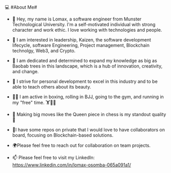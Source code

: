 


💻 #About Me#

- 👋 Hey, my name is Lomax, a software engineer from Munster Technological University. I'm a self-motivated individual with strong character and work ethic. I love working with technologies and people. 
- 👀 I am interested in leadership, Kaizen, the software development lifecycle, software Engineering, Project management, Blockchain technolgy, Web3, and Crypto.
- 🌱 I am dedicated and determined to expand my knowledge as big as Baobab trees in this landscape, which is a hub of innovation, creativity, and change.
- 🎯 I strive for personal development to excel in this industry and to be able to teach others about its beauty.
- 🥊🥋 I am active in boxing, rolling in BJJ, going to the gym, and running in my "free" time. 🏋️🏃‍♂️
- 🌟 Making big moves like the Queen piece in chess is my standout quality 🌟 

- 🤝I have some repos on private that I would love to have collaborators on board, focusing on Blockchain-based solutions.
- 🌍Please feel free to reach out for collaboration on team projects. 

- 📫 Please feel free to visit my LinkedIn: https://www.linkedin.com/in/lomax-osomba-065a091a1/
